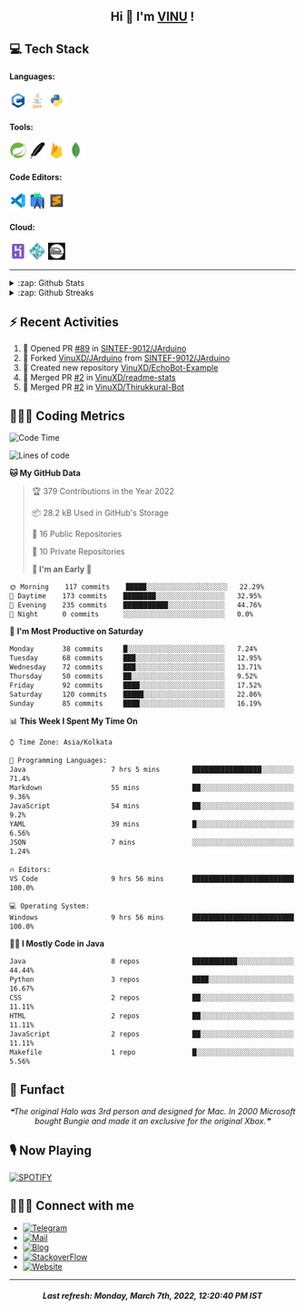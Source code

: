 <h2 align="center"><bold>Hi 👋 I'm <a href="https://vinuxd.github.io">VINU</a> !</bold></h2>

## 💻 Tech Stack

#### **Languages**:

<div class="languages"> 
<img alt="C" width="30px" src="https://raw.githubusercontent.com/github/explore/f3e22f0dca2be955676bc70d6214b95b13354ee8/topics/c/c.png" >
<img alt="java" width="30px" src="https://raw.githubusercontent.com/github/explore/5b3600551e122a3277c2c5368af2ad5725ffa9a1/topics/java/java.png">
<img alt="python" width="30px" src="https://raw.githubusercontent.com/github/explore/80688e429a7d4ef2fca1e82350fe8e3517d3494d/topics/python/python.png"> 
</div>

#### **Tools**:

<div class="tools">
<img alt="spring" width="30px" src="https://raw.githubusercontent.com/github/explore/80688e429a7d4ef2fca1e82350fe8e3517d3494d/topics/spring-boot/spring-boot.png" />
<img alt="maven" width="30px" src="https://raw.githubusercontent.com/VinuXD/VinuXD/master/assets/maven.png" />
<img alt="firebase" width="30px" src="https://raw.githubusercontent.com/github/explore/80688e429a7d4ef2fca1e82350fe8e3517d3494d/topics/firebase/firebase.png" />
<img alt="mongodb" width="30px" src="https://raw.githubusercontent.com/VinuXD/VinuXD/master/assets/mongodb.png" />

</div>

#### **Code Editors**:

<div class="editors">
<img alt="vscode" width="30px" src="https://raw.githubusercontent.com/VinuXD/VinuXD/master/assets/vscode.png" />
<img alt="android-studio" width="30px" src="https://raw.githubusercontent.com/VinuXD/VinuXD/master/assets/androidstudio.png" />
<img alt="sublime" width="30px" src="https://raw.githubusercontent.com/VinuXD/VinuXD/master/assets/sublime.png" />
</div>

#### **Cloud**:

<div class="cloud">
<img alt="heroku" width="30px" src="https://raw.githubusercontent.com/VinuXD/VinuXD/master/assets/heroku.png" />
<img alt="netlify" width="30px" src="https://raw.githubusercontent.com/VinuXD/VinuXD/master/assets/netlify.png" />
<img alt="railway" width="30px" src="https://raw.githubusercontent.com/VinuXD/VinuXD/master/assets/railway.png" />
</div>

---

<details>
<summary>:zap: Github Stats</summary>
</br>
<p align="center"><a href=https://vinuxd.me><img src="https://github-readme-stats.vercel.app/api?username=vinuxd&hide=issues&show_icons=true&theme=chartreuse-dark&include_all_commits=true&count_private=true"/></a></p>
</details>

<details>
<summary>:zap: Github Streaks</summary>
 </br>
<p align="center"><a href=https://vinuxd.me><img src="http://github-readme-streak-stats.herokuapp.com?user=vinuxd&theme=chartreuse-dark&hide_border=false&date_format=j%20M%5B%20Y%5D"/></a></p>
</details>

<h2>⚡ Recent Activities</h2>

<!--RECENT_ACTIVITY:start-->

1. 💪 Opened PR [#89](https://github.com/SINTEF-9012/JArduino/pull/89) in [SINTEF-9012/JArduino](https://github.com/SINTEF-9012/JArduino)
2. 🔱 Forked [VinuXD/JArduino](https://github.com/VinuXD/JArduino) from [SINTEF-9012/JArduino](https://github.com/SINTEF-9012/JArduino)
3. 📔 Created new repository [VinuXD/EchoBot-Example](https://github.com/VinuXD/EchoBot-Example)
4. 🎉 Merged PR [#2](https://github.com/VinuXD/readme-stats/pull/2) in [VinuXD/readme-stats](https://github.com/VinuXD/readme-stats)
5. 🎉 Merged PR [#2](https://github.com/VinuXD/Thirukkural-Bot/pull/2) in [VinuXD/Thirukkural-Bot](https://github.com/VinuXD/Thirukkural-Bot)
<!--RECENT_ACTIVITY:end-->

## 👨🏻‍💻 Coding Metrics

<!--START_SECTION:waka-->

![Code Time](http://img.shields.io/badge/Code%20Time%20since%2021/1/2022-120%20hrs%2019%20mins-blue?style=plastic&logo=Codepen)

![Lines of code](https://img.shields.io/badge/From%20Hello%20World%20I%27ve%20Written-63%20Thousand%20lines%20of%20code-blue)

**🐱 My GitHub Data**

> 🏆 379 Contributions in the Year 2022
>
> 📦 28.2 kB Used in GitHub's Storage
>
> 📜 16 Public Repositories
>
> 🔑 10 Private Repositories
>
> **🥰 I'm an Early 🐤**

```text
🌞 Morning    117 commits    █████░░░░░░░░░░░░░░░░░░░░   22.29%
🌆 Daytime    173 commits    ████████░░░░░░░░░░░░░░░░░   32.95%
🌃 Evening    235 commits    ███████████░░░░░░░░░░░░░░   44.76%
🌙 Night      0 commits      ░░░░░░░░░░░░░░░░░░░░░░░░░   0.0%
```

📅 **I'm Most Productive on Saturday**

```text
Monday       38 commits     █░░░░░░░░░░░░░░░░░░░░░░░░   7.24%
Tuesday      68 commits     ███░░░░░░░░░░░░░░░░░░░░░░   12.95%
Wednesday    72 commits     ███░░░░░░░░░░░░░░░░░░░░░░   13.71%
Thursday     50 commits     ██░░░░░░░░░░░░░░░░░░░░░░░   9.52%
Friday       92 commits     ████░░░░░░░░░░░░░░░░░░░░░   17.52%
Saturday     120 commits    █████░░░░░░░░░░░░░░░░░░░░   22.86%
Sunday       85 commits     ████░░░░░░░░░░░░░░░░░░░░░   16.19%
```

📊 **This Week I Spent My Time On**

```text
⌚︎ Time Zone: Asia/Kolkata

💬 Programming Languages:
Java                     7 hrs 5 mins        █████████████████░░░░░░░░   71.4%
Markdown                 55 mins             ██░░░░░░░░░░░░░░░░░░░░░░░   9.36%
JavaScript               54 mins             ██░░░░░░░░░░░░░░░░░░░░░░░   9.2%
YAML                     39 mins             █░░░░░░░░░░░░░░░░░░░░░░░░   6.56%
JSON                     7 mins              ░░░░░░░░░░░░░░░░░░░░░░░░░   1.24%

🔥 Editors:
VS Code                  9 hrs 56 mins       █████████████████████████   100.0%

💻 Operating System:
Windows                  9 hrs 56 mins       █████████████████████████   100.0%
```

**🧑‍💻 I Mostly Code in Java**

```text
Java                     8 repos             ███████████░░░░░░░░░░░░░░   44.44%
Python                   3 repos             ████░░░░░░░░░░░░░░░░░░░░░   16.67%
CSS                      2 repos             ██░░░░░░░░░░░░░░░░░░░░░░░   11.11%
HTML                     2 repos             ██░░░░░░░░░░░░░░░░░░░░░░░   11.11%
JavaScript               2 repos             ██░░░░░░░░░░░░░░░░░░░░░░░   11.11%
Makefile                 1 repo              █░░░░░░░░░░░░░░░░░░░░░░░░   5.56%
```

<!--END_SECTION:waka-->

## 🎈 Funfact

<p align="center">
<!--STARTS_HERE_QUOTE_README-->
<i>❝The original Halo was 3rd person and designed for Mac. In 2000 Microsoft bought Bungie and made it an exclusive for the original Xbox.❞</i>
<!--ENDS_HERE_QUOTE_README-->
</p>

## 🎙 Now Playing

[![SPOTIFY](https://spotifyxd.vercel.app/api/spotify?background_color=000000&border_color=00ff7f)](https://open.spotify.com/user/31a2knpxmuez2uo44wigmbqxjapy?si=ORyXsvpDQy6DNbodyG10lA)

## 💁🏻‍♂️ Connect with me

- [![Telegram](https://img.shields.io/badge/Telegram-2CA5E0?style=for-the-badge&logo=telegram&logoColor=white)](https://t.me/VinuXD) <br/>
- [![Mail](https://img.shields.io/badge/Gmail-D14836?style=for-the-badge&logo=gmail&logoColor=white)](mailto:vinuvarsath3@gmail.com) <br/>
- [![Blog](https://img.shields.io/badge/dev.to-0A0A0A?style=for-the-badge&logo=devdotto&logoColor=white)](https://dev.to/VinuXD) <br/>
- [![StackoverFlow](https://img.shields.io/badge/StackOverFlow-orange?style=for-the-badge&logo=stackoverflow&logoColor=white)](https://stackoverflow.com/users/17960559/vinuxd) <br/>
- [![Website](https://img.shields.io/badge/website-000000?style=for-the-badge&logo=About.me&logoColor=white)](https://VinuXD.github.io) <br/>

---

<!--RECENT_ACTIVITY:last_update-->
<h5 align="center">Last refresh: <b>Monday, March 7th, 2022, 12:20:40 PM IST</b></h5>
<!--RECENT_ACTIVITY:last_update_end-->
